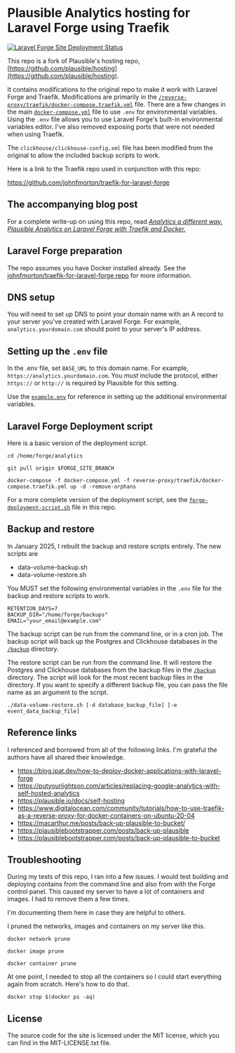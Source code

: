 # Plausible Analytics hosting for Laravel Forge using Traefik

[![Laravel Forge Site Deployment Status](https://img.shields.io/endpoint?url=https%3A%2F%2Fforge.laravel.com%2Fsite-badges%2F695965e9-3e86-4ebf-92e4-39ea173070f3%3Fdate%3D1%26commit%3D1&style=plastic)](https://forge.laravel.com/servers/699880/sites/2038760)

This repo is a fork of Plausible's hosting repo,[https://github.com/plausible/hosting](https://github.com/plausible/hosting).

It contains modifications to the original repo to make it work with Laravel Forge and Traefik. Modifications are primarily in the [`/reverse-proxy/traefik/docker-compose.traefik.yml`](/reverse-proxy/traefik/docker-compose.traefik.yml) file. There are a few changes in the main [`docker-compose.yml`](/docker-compose.yml) file to use `.env` for environmental variables. Using the `.env` file allows you to use Laravel Forge's built-in environmental variables editor. I've also removed exposing ports that were not needed when using Traefik.

The `clickhouse/clickhouse-config.xml` file has been modified from the original to allow the included backup scripts to work.

Here is a link to the Traefik repo used in conjunction with this repo:

https://github.com/johnfmorton/traefik-for-laravel-forge

## The accompanying blog post

For a complete write-up on using this repo, read [*Analytics a different way. Plausible Analytics on Laravel Forge with Traefik and Docker.*](https://supergeekery.com/blog/plausible-analytics-on-laravel-forge-with-traefik-and-docker)

## Laravel Forge preparation

The repo assumes you have Docker installed already. See the [johnfmorton/traefik-for-laravel-forge repo](https://github.com/johnfmorton/traefik-for-laravel-forge#laravel-forge-preparation) for more information.

## DNS setup

You will need to set up DNS to point your domain name with an A record to your server you've created with Laravel Forge. For example, `analytics.yourdomain.com` should point to your server's IP address.

## Setting up the `.env` file

In the .env file, set `BASE_URL` to this domain name. For example, `https://analytics.yourdomain.com`. You *must* include the protocol, either `https://` or `http://` is required by Plausible for this setting.

Use the [`example.env`](/example.env) for reference in setting up the additional environmental variables.

## Laravel Forge Deployment script

Here is a basic version of the deployment script.

```
cd /home/forge/analytics

git pull origin $FORGE_SITE_BRANCH

docker-compose -f docker-compose.yml -f reverse-proxy/traefik/docker-compose.traefik.yml up -d -remove-orphans
```

For a more complete version of the deployment script, see the [`forge-deployment-script.sh`](./forge-deployment-script.sh) file in this repo.

## Backup and restore

In January 2025, I rebuilt the backup and restore scripts entirely. The new scripts are

* data-volume-backup.sh
* data-volume-restore.sh

You MUST set the following environmental variables in the `.env` file for the backup and restore scripts to work.

```
RETENTION_DAYS=7
BACKUP_DIR="/home/forge/backups"
EMAIL="your_email@example.com"
```

The backup script can be run from the command line, or in a cron job. The backup script will back up the Postgres and Clickhouse databases in the [`/backup`](/backup) directory.

The restore script can be run from the command line. It will restore the Postgres and Clickhouse databases from the backup files in the [`/backup`](/backup) directory. The script will look for the most recent backup files in the directory. If you want to specify a different backup file, you can pass the file name as an argument to the script.

```
./data-volume-restore.sh [-d database_backup_file] [-e event_data_backup_file]
```


## Reference links

I referenced and borrowed from all of the following links. I'm grateful the authors have all shared their knowledge.

* https://blog.jpat.dev/how-to-deploy-docker-applications-with-laravel-forge
* https://putyourlightson.com/articles/replacing-google-analytics-with-self-hosted-analytics
* https://plausible.io/docs/self-hosting
* https://www.digitalocean.com/community/tutorials/how-to-use-traefik-as-a-reverse-proxy-for-docker-containers-on-ubuntu-20-04
* https://macarthur.me/posts/back-up-plausible-to-bucket/
* https://plausiblebootstrapper.com/posts/back-up-plausible
* https://plausiblebootstrapper.com/posts/back-up-plausible-to-bucket


## Troubleshooting

During my tests of this repo, I ran into a few issues. I would test building and deploying contains from the command line and also from with the Forge control panel. This caused my server to have a lot of containers and images. I had to remove them a few times.

I'm documenting them here in case they are helpful to others.

I pruned the networks, images and containers on my server like this.

```
docker network prune
```

```
docker image prune
```

```
docker container prune
```

At one point, I needed to stop all the containers so I could start everything again from scratch. Here's how to do that.

```
docker stop $(docker ps -aq)
```

## License

The source code for the site is licensed under the MIT license, which you can find in
the MIT-LICENSE.txt file.
